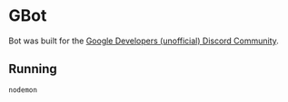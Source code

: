 # GBot

Bot was built for the [Google Developers (unofficial) Discord Community](https://discord.gg/jqHbavV).

## Running

`nodemon`